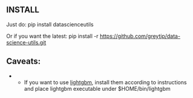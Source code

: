 ## INSTALL

Just do:
	pip install datascienceutils

Or if you want the latest:
	pip install -r https://github.com/greytip/data-science-utils.git


## Caveats:
* - If you want to use [lightgbm](https://github.com/ArdalanM/pyLightGBM), install them according to
    instructions and place lightgbm executable under $HOME/bin/lightgbm
